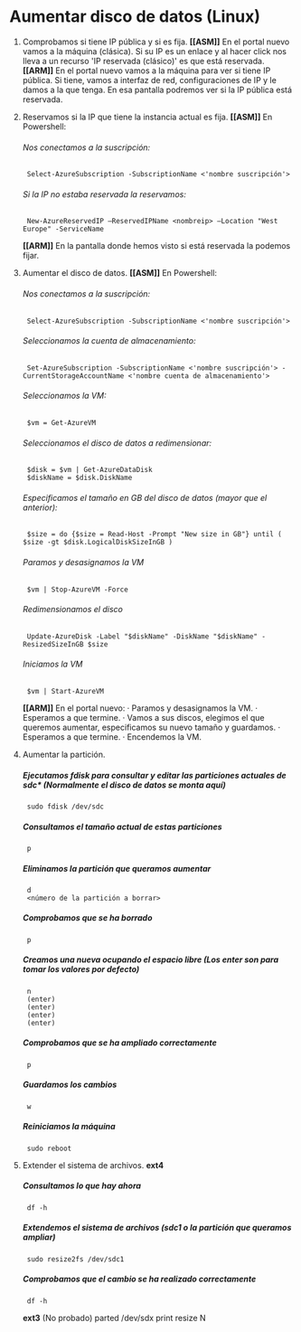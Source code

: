 # Aumentar disco de datos (Linux)

1. Comprobamos si tiene IP pública y si es fija.
	**[[ASM]]**
	En el portal nuevo vamos a la máquina (clásica). Si su IP es un enlace y al hacer click nos lleva a un recurso 'IP reservada (clásico)' es que está reservada.
	**[[ARM]]**
	En el portal nuevo vamos a la máquina para ver si tiene IP pública. Si tiene, vamos a interfaz de red, configuraciones de IP y le damos a la que tenga. En esa pantalla podremos ver si la IP pública está reservada.
		
2. Reservamos si la IP que tiene la instancia actual es fija.
	**[[ASM]]**
	En Powershell:
	###### Nos conectamos a la suscripción:
		Select-AzureSubscription -SubscriptionName <'nombre suscripción'>
	###### Si la IP no estaba reservada la reservamos:
		New-AzureReservedIP –ReservedIPName <nombreip> –Location "West Europe" -ServiceName 
	**[[ARM]]**
	En la pantalla donde hemos visto si está reservada la podemos fijar.
		
3. Aumentar el disco de datos.
	**[[ASM]]**
	En Powershell:
	###### Nos conectamos a la suscripción:
		Select-AzureSubscription -SubscriptionName <'nombre suscripción'>
	###### Seleccionamos la cuenta de almacenamiento:
		Set-AzureSubscription -SubscriptionName <'nombre suscripción'> -CurrentStorageAccountName <'nombre cuenta de almacenamiento'>
	###### Seleccionamos la VM:
		$vm = Get-AzureVM
	###### Seleccionamos el disco de datos a redimensionar:
		$disk = $vm | Get-AzureDataDisk 
		$diskName = $disk.DiskName
	###### Especificamos el tamaño en GB del disco de datos (mayor que el anterior):
		$size = do {$size = Read-Host -Prompt "New size in GB"} until ( $size -gt $disk.LogicalDiskSizeInGB )
	###### Paramos y desasignamos la VM
		$vm | Stop-AzureVM -Force
	###### Redimensionamos el disco
		Update-AzureDisk -Label "$diskName" -DiskName "$diskName" -ResizedSizeInGB $size
	###### Iniciamos la VM
		$vm | Start-AzureVM
	**[[ARM]]**
	En el portal nuevo:
	· Paramos y desasignamos la VM.
	· Esperamos a que termine.
	· Vamos a sus discos, elegimos el que queremos aumentar, especificamos su nuevo tamaño y guardamos.
	· Esperamos a que termine.
	· Encendemos la VM.
	
4. Aumentar la partición.
	##### Ejecutamos fdisk para consultar y editar las particiones actuales de sdc* (Normalmente el disco de datos se monta aquí)
		sudo fdisk /dev/sdc
	##### Consultamos el tamaño actual de estas particiones
		p
	##### Eliminamos la partición que queramos aumentar
		d
		<número de la partición a borrar>
	##### Comprobamos que se ha borrado
		p
	##### Creamos una nueva ocupando el espacio libre (Los enter son para tomar los valores por defecto)
		n
		(enter)
		(enter)
		(enter)
		(enter)
	##### Comprobamos que se ha ampliado correctamente
		p
	##### Guardamos los cambios
		w
	##### Reiniciamos la máquina
		sudo reboot
		
5. Extender el sistema de archivos.
	**ext4**
	##### Consultamos lo que hay ahora
		df -h
	##### Extendemos el sistema de archivos (sdc1 o la partición que queramos ampliar)
		sudo resize2fs /dev/sdc1
	##### Comprobamos que el cambio se ha realizado correctamente
		df -h
	**ext3** (No probado)
		parted /dev/sdx
		print
		resize N
